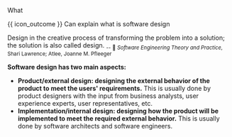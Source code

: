 <span id="title">What</span>

<span id="prereqs"></span>

<span id="outcomes">{{ icon_outcome }} Can explain what is software design</span>

<div id="body">

<box type="definition">

Design in the creative process of transforming the problem into a solution; the solution is also called design. <sub>-- :book: _Software Engineering Theory and Practice_,  Shari Lawrence; Atlee, Joanne M. Pfleeger</sub>

</box>

**Software design has two main aspects:**
* **Product/external design: designing the external behavior of the product to meet the users' requirements.** This is usually done by product designers with the input from business analysts, user experience experts, user representatives, etc.
* **Implementation/internal design: designing how the product will be implemented to meet the required external behavior.** This is usually done by software architects and software engineers.

</div>

<div id="extras">
</div>